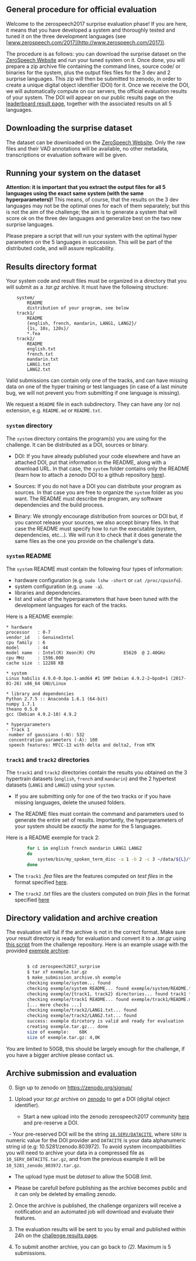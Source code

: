 ## General procedure for official evaluation ##

Welcome to the zerospeech2017 surprise evaluation phase!  If you are
here, it means that you have developed a system and thoroughly tested
and tuned it on the three development languages
(see [www.zerospeech.com/2017](http://www.zerospeech.com/2017)).

The procedure is as follows: you can download the surprise dataset
on the [ZeroSpeech Website](https://download.zerospeech.com)
and run your tuned system
on it. Once done, you will prepare a zip archive file containing the
command lines, source code/ or binaries for the system, plus the
output files files for the 3 dev and 2 surprise languages. This zip
will then be submitted to zenodo, in order to create a unique digital
object identifier (DOI) for it.  Once we receive the DOI, we will
automatically compute on our servers, the official evaluation results
of your system. The DOI will appear on our public results page on the
[leaderboard result page](http://www.zerospeech.com/2017/page_5.html),
together with the associated results on all 5 languages.

## Downloading the surprise dataset ##

The dataset can be downloaded on the
[ZeroSpeech Website](https://download.zerospeech.com).
Only the raw files and their VAD
annotations will be available, no other metadata, transcriptions or
evaluation software will be given.


## Running your system on the dataset ##

**Attention: it is important that you extract the output files for all
5 languages using the exact same system (with the same
hyperparameters)!** This means, of course, that the results on the 3
dev languages may not be the optimal ones for each of them separately;
but this is not the aim of the challenge; the aim is to generate a
system that will score ok on the three dev languages and generalize
best on the two new surprise languages.

Please prepare a script that will run your system with the optimal
hyper parameters on the 5 languages in succession. This will be part
of the distributed code, and will assure replicability.

## Results directory format ##

Your system code and result files must be organized in a directory
that you will submit as a *.tar.gz* archive. It must have the
following structure:

```
    system/
        README
        distribution of your program, see below
    track1/
        README
        {english, french, mandarin, LANG1, LANG2}/
        {1s, 10s, 120s}/
        *.fea
    track2/
        README
        english.txt
        french.txt
        mandarin.txt
        LANG1.txt
        LANG2.txt
```

Valid submissions can contain only one of the tracks, and can have
missing data on one of the hyper training or test languages (in case
of a last minute bug, we will not prevent you from submitting if one
language is missing).

We request a `README` file in each subdirectory. They can have any (or
no) extension, e.g. `README.md` or `README.txt`.


### `system` directory ###

The `system` directory contains the program(s) you are using for the
challenge. It can be distributed as a DOI, sources or binary.

* DOI: If you have already published your code elsewhere and have an
  attached DOI, put that information in the README, along with a
  download URL. In that case, the `system` folder contains only the
  README (learn how to attach a zenodo DOI to a github
  repository
  [here](https://guides.github.com/activities/citable-code/)).

* Sources: If you do not have a DOI you can distribute your program as
  sources. In that case you are free to organize the `system` folder
  as you want. The README must describe the program, any software
  dependencies and the build process.

* Binary: We strongly encourage distribution from sources or DOI but,
  if you cannot release your sources, we also accept binary files. In
  that case the README must specify how to run the executable (system,
  dependencies, etc...). We will run it to check that it does generate
  the same files as the one you provide on the challenge's data.


### `system` README ###

The `system` README must contain the following four types of information:

* hardware configuration (e.g. `sudo lshw -short` or `cat /proc/cpuinfo`).
* system configuration (e.g. `uname -a`).
* libraries and dependencies.
* list and value of the hyperparameters that have been tuned with the development languages for each of the tracks.

Here is a README exemple:

```
* hardware
processor	: 0-7
vendor_id	: GenuineIntel
cpu family	: 6
model		: 44
model name	: Intel(R) Xeon(R) CPU           E5620  @ 2.40GHz
cpu MHz		: 1596.000
cache size	: 12288 KB

* system
Linux habilis 4.9.0-0.bpo.1-amd64 #1 SMP Debian 4.9.2-2~bpo8+1 (2017-01-26) x86_64 GNU/Linux

* library and dependencies
Python 2.7.5 :: Anaconda 1.6.1 (64-bit)
numpy 1.7.1
theano 0.5.0
gcc (Debian 4.9.2-10) 4.9.2

* hyperparameters
- Track 1
 number of gaussians (-N): 532
 concentration parameters (-A): 100
 speech features: MFCC-13 with delta and delta2, from HTK 
```

### `track1` and `track2` directories ###

The `track1` and `track2` directories contain the results you obtained
on the 3 hypertrain datasets (`english`, `french` and `mandarin`) and
the 2 hypertest datasets (`LANG1` and `LANG2`) using your
`system`.

* If you are submitting only for one of the two tracks or if you have
  missing languages, delete the unused folders.

* The README files must contain the command and parameters used to
  generate the entire set of results. Importantly, the hyperparameters
  of your system should be *exactly the same* for the 5 languages.

Here is a README exemple for track 2:

```bash
        for L in english french mandarin LANG1 LANG2
        do
            system/bin/my_spoken_term_disc -a 1 -b 2 -c 3 ~/data/${L}/training > track2/${L}.txt
        done
```


* The `track1` *.fea* files are the features computed on *test files* in the format specified
  [here](https://github.com/bootphon/zerospeech2017#features-file-format).

* The `track2` *.txt* files are the clusters computed on *train files* in the format specified
  [here](https://github.com/bootphon/zerospeech2017#evaluation-input-format)


## Directory validation and archive creation ##

The evaluation will fail if the archive is not in the correct
format. Make sure your result directory is ready for evaluation and
convert it to a *.tar.gz* using
[this script](make_submission_archive.sh)
from the challenge repository. Here is an example usage with the provided
[exemple archive](exemple.tar.gz):

```bash

        $ cd zerospeech2017_surprise
        $ tar xf exemple.tar.gz
        $ make_submission_archive.sh exemple
        checking exemple/system... found
        checking exemple/system README... found exemple/system/README.txt
        checking exemple/{track1, track2} directories... found track1 track2
        checking exemple/track1 README... found exemple/track1/README.md
        [... more checks ...]
        checking exemple/track2/LANG1.txt... found
        checking exemple/track2/LANG2.txt... found
        success: exemple dircetory is valid and ready for evaluation
        creating exemple.tar.gz... done
        size of exemple:	68K
        size of exemple.tar.gz:	4,0K
```

You are limited to 50GB, this should be largely enough for the
challenge, if you have a bigger archive please contact us.


## Archive submission and evaluation ##

0. Sign up to zenodo on https://zenodo.org/signup/

1. Upload your *tar.gz* archive
   on [zenodo](https://zenodo.org/communities/zerospeech2017) to get a
   DOI (digital object identifier).

    - Start a new upload into the zenodo zerospeech2017 community
      [here](https://zenodo.org/deposit/new?c=zerospeech2017) and
      pre-reserve a DOI.

   - Your pre-reserved DOI will be the string [`10.SERV/DATACITE`](https://doi.org/10.5281), where `SERV` is numeric value for the DOI provider and `DATACITE` is your data alphanumeric string id (e.g: 10.5281/zenodo.803972). To avoid system incompatibilities you will need to archive your data in a compressed file as `10_SERV_DATACITE.tar.gz`, and from the previous example it will be `10_5281_zenodo_803972.tar.gz`.

   - The upload type must be *dataset* to allow the 5OGB limit.

   - Please be carefull before publishing as the archive becomes
     public and it can only be deleted by emailing zenodo.

2. Once the archive is published, the challenge organizers will
   receive a notification and an automated job will download and
   evaluate their features.

3. The evaluation results will be sent to you by email and published
   within 24h on the
   [challenge results page](http://www.zerospeech.com/2017/page_5.html).

4. To submit another archive, you can go back to *(2)*. Maximum is 5
   submissions.

